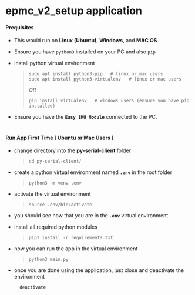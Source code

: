 # epmc_v2_setup application



#### Prequisites
- This would run on **Linux (Ubuntu)**, **Windows**, and **MAC OS**

- Ensure you have `python3` installed on your PC and also `pip`

- install python virtual environment
  > ```shell
  > sudo apt install python3-pip   # linux or mac users
  > sudo apt install python3-virtualenv   # linux or mac users
  > ```
  > *OR*
  > ```shell
  > pip install virtualenv   # windows users (ensure you have pip installed)
  > ```
  
- Ensure you have the **`Easy IMU Module`** connected to the PC.

#

#### Run App First Time [ Ubuntu or Mac Users ]
- change directory into the **py-serial-client** folder
  > ```shell
  > cd py-serial-client/
  > ```

- create a python virtual environment named **`.env`** in the root folder
  > ```shell
  > python3 -m venv .env
  > ```

- activate the virtual environment
  > ```shell
  > source .env/bin/activate
  > ```

- you should see now that you are in the **`.env`** virtual environment

- install all required python modules
  > ```shell
  > pip3 install -r requirements.txt
  > ```

- now you can run the app in the virtual environment
  > ```shell
  > python3 main.py
  > ```
  
- once you are done using the application, just close and deactivate the environment
  ```shell
    deactivate
  ```
